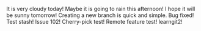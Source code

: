 It is very cloudy today!
Maybe it is going to rain this afternoon!
I hope it will be sunny tomorrow!
Creating a new branch is quick and simple.
Bug fixed!
Test stash!
Issue 102!
Cherry-pick test!
Remote feature test!
learngit2!

